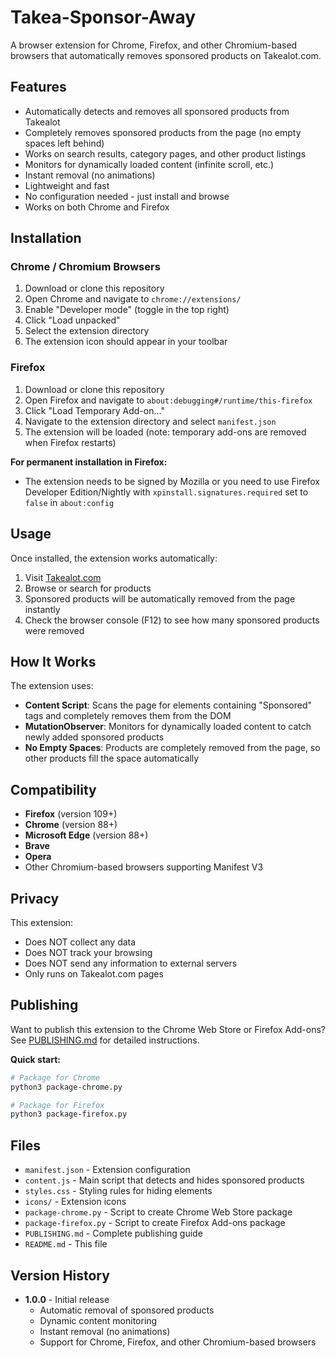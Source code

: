 # Takea-Sponsor-Away

A browser extension for Chrome, Firefox, and other Chromium-based browsers that automatically removes sponsored products on Takealot.com.

## Features

- Automatically detects and removes all sponsored products from Takealot
- Completely removes sponsored products from the page (no empty spaces left behind)
- Works on search results, category pages, and other product listings
- Monitors for dynamically loaded content (infinite scroll, etc.)
- Instant removal (no animations)
- Lightweight and fast
- No configuration needed - just install and browse
- Works on both Chrome and Firefox

## Installation

### Chrome / Chromium Browsers

1. Download or clone this repository
2. Open Chrome and navigate to `chrome://extensions/`
3. Enable "Developer mode" (toggle in the top right)
4. Click "Load unpacked"
5. Select the extension directory
6. The extension icon should appear in your toolbar

### Firefox

1. Download or clone this repository
2. Open Firefox and navigate to `about:debugging#/runtime/this-firefox`
3. Click "Load Temporary Add-on..."
4. Navigate to the extension directory and select `manifest.json`
5. The extension will be loaded (note: temporary add-ons are removed when Firefox restarts)

**For permanent installation in Firefox:**
- The extension needs to be signed by Mozilla or you need to use Firefox Developer Edition/Nightly with `xpinstall.signatures.required` set to `false` in `about:config`

## Usage

Once installed, the extension works automatically:

1. Visit [Takealot.com](https://www.takealot.com/)
2. Browse or search for products
3. Sponsored products will be automatically removed from the page instantly
4. Check the browser console (F12) to see how many sponsored products were removed

## How It Works

The extension uses:
- **Content Script**: Scans the page for elements containing "Sponsored" tags and completely removes them from the DOM
- **MutationObserver**: Monitors for dynamically loaded content to catch newly added sponsored products
- **No Empty Spaces**: Products are completely removed from the page, so other products fill the space automatically

## Compatibility

- **Firefox** (version 109+)
- **Chrome** (version 88+)
- **Microsoft Edge** (version 88+)
- **Brave**
- **Opera**
- Other Chromium-based browsers supporting Manifest V3

## Privacy

This extension:
- Does NOT collect any data
- Does NOT track your browsing
- Does NOT send any information to external servers
- Only runs on Takealot.com pages

## Publishing

Want to publish this extension to the Chrome Web Store or Firefox Add-ons? See [PUBLISHING.md](PUBLISHING.md) for detailed instructions.

**Quick start:**
```bash
# Package for Chrome
python3 package-chrome.py

# Package for Firefox
python3 package-firefox.py
```

## Files

- `manifest.json` - Extension configuration
- `content.js` - Main script that detects and hides sponsored products
- `styles.css` - Styling rules for hiding elements
- `icons/` - Extension icons
- `package-chrome.py` - Script to create Chrome Web Store package
- `package-firefox.py` - Script to create Firefox Add-ons package
- `PUBLISHING.md` - Complete publishing guide
- `README.md` - This file

## Version History

- **1.0.0** - Initial release
  - Automatic removal of sponsored products
  - Dynamic content monitoring
  - Instant removal (no animations)
  - Support for Chrome, Firefox, and other Chromium-based browsers

